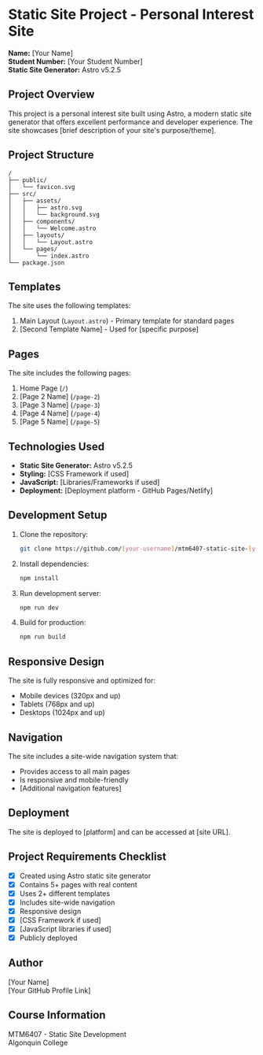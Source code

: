 # Static Site Project - Personal Interest Site

**Name:** [Your Name]  
**Student Number:** [Your Student Number]  
**Static Site Generator:** Astro v5.2.5

## Project Overview
This project is a personal interest site built using Astro, a modern static site generator that offers excellent performance and developer experience. The site showcases [brief description of your site's purpose/theme].

## Project Structure
```
/
├── public/
│   └── favicon.svg
├── src/
│   ├── assets/
│   │   ├── astro.svg
│   │   └── background.svg
│   ├── components/
│   │   └── Welcome.astro
│   ├── layouts/
│   │   └── Layout.astro
│   └── pages/
│       └── index.astro
└── package.json
```

## Templates
The site uses the following templates:
1. Main Layout (`Layout.astro`) - Primary template for standard pages
2. [Second Template Name] - Used for [specific purpose]

## Pages
The site includes the following pages:
1. Home Page (`/`)
2. [Page 2 Name] (`/page-2`)
3. [Page 3 Name] (`/page-3`)
4. [Page 4 Name] (`/page-4`)
5. [Page 5 Name] (`/page-5`)

## Technologies Used
- **Static Site Generator:** Astro v5.2.5
- **Styling:** [CSS Framework if used]
- **JavaScript:** [Libraries/Frameworks if used]
- **Deployment:** [Deployment platform - GitHub Pages/Netlify]

## Development Setup
1. Clone the repository:
   ```bash
   git clone https://github.com/[your-username]/mtm6407-static-site-[your-github-username].git
   ```

2. Install dependencies:
   ```bash
   npm install
   ```

3. Run development server:
   ```bash
   npm run dev
   ```

4. Build for production:
   ```bash
   npm run build
   ```

## Responsive Design
The site is fully responsive and optimized for:
- Mobile devices (320px and up)
- Tablets (768px and up)
- Desktops (1024px and up)

## Navigation
The site includes a site-wide navigation system that:
- Provides access to all main pages
- Is responsive and mobile-friendly
- [Additional navigation features]

## Deployment
The site is deployed to [platform] and can be accessed at [site URL].

## Project Requirements Checklist
- [x] Created using Astro static site generator
- [x] Contains 5+ pages with real content
- [x] Uses 2+ different templates
- [x] Includes site-wide navigation
- [x] Responsive design
- [x] [CSS Framework if used]
- [x] [JavaScript libraries if used]
- [x] Publicly deployed

## Author
[Your Name]  
[Your GitHub Profile Link]

## Course Information
MTM6407 - Static Site Development  
Algonquin College
